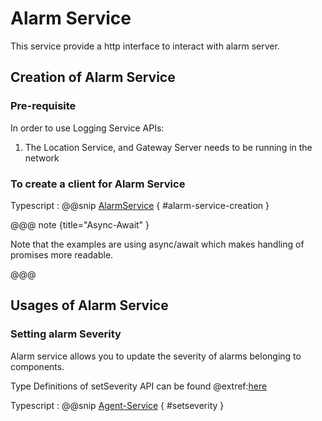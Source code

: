 # Alarm Service

This service provide a http interface to interact with alarm server.

## Creation of Alarm Service

### Pre-requisite

In order to use Logging Service APIs:

1. The Location Service, and Gateway Server needs to be running in the network

### To create a client for Alarm Service

Typescript
:   @@snip [AlarmService](../../../../example/src/documentation/alarm/AlarmServiceExamples.ts) { #alarm-service-creation }

@@@ note {title="Async-Await" }

Note that the examples are using async/await which makes handling of promises more readable.

@@@

## Usages of Alarm Service

### Setting alarm Severity
Alarm service allows you to update the severity of alarms belonging to components.

Type Definitions of setSeverity API can be found @extref:[here](ts-docs:interfaces/clients.alarmservice.html#setseverity)

Typescript
:   @@snip [Agent-Service](../../../../example/src/documentation/alarm/AlarmServiceExamples.ts) { #setseverity }
